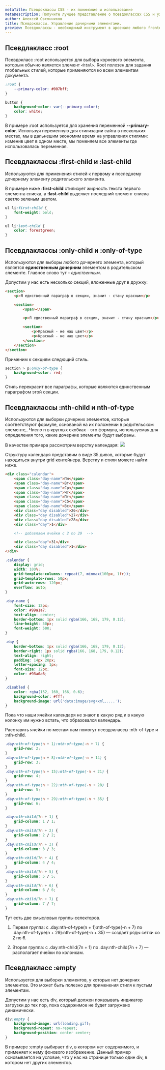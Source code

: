 ```yaml
---
metaTitle: Псевдоклассы CSS - их понимание и использование
metaDescription: Получите лучшее представление о псевдоклассах CSS и узнайте, как использовать их для создания согласованного и визуально приятного макета вашего веб-сайта. | База знаний PurpleSchool
author: Алексей Овсянников
title: Псевдоклассы. Управление дочерними элементами.
preview: Псевдоклассы - необходимый инструмент в арсенале любого frontend разработчика. В этой статье рассмотрим как псевдоклассы помогают точечно выбирать нужные элементы из множества.
---
```


## **Псевдлакласс :root**

Псевдокласс :root используется для выбора корневого элемента, которым обычно является элемент `<html>`. Root полезен для задания глобальных стилей, которые применяются ко всем элементам документа.

```css
:root {
	--primary-color: #007bff;
}

button {
	background-color: var(--primary-color);
	color: white;
}
```

В примере :root используется для хранения переменной **--primary-color**. Используя переменную для стилизации сайта в нескольких местах, мы в дальнешим экономим время на управления стилями: изменив цвет в одном месте, мы поменяем все элементы где использовалась переменная.

## **Псевдлаклассы :first-child и :last-child**

Используются для применения стилей к первому и последнему дочернему элементу родительского элемента.

В примере ниже **:first-child** стилизует жирность текста первого элемента списка, а **:last-child** выделяет последний элемент списка светло зеленым цветом.

```css
ul li:first-child {
	font-weight: bold;
}

ul li:last-child {
	color: forestgreen;
}
```

## **Псевдлаклассы :only-child и :only-of-type**

Используются для выборы любого дочернего элемента, который является **единственным дочерним** элементом в родительском элементе. Главное слово тут - _едиственным_.

Допустим у нас есть несколько секций, вложенные друг в дружку:

```html
<section>
	<p>Я едиственный параграф в секции, значит - стану красным</p>

	<section>
		<span></span>

		<p>Я едиственный параграф в секции, значит - стану красным</p>

		<section>
			<p>Красный - не наш цвет</p>
			<p>Красный - не наш цвет</p>
		</section>
	</section>
</section>
```

Применим к секциям следющий стиль.

```css
section > p:only-of-type {
	background-color: red;
}
```

Стиль перекрасит все параграфы, которые являются единственным параграфом этой секции.

## **Псевдлаклассы :nth-child и nth-of-type**

Используются для выборки дочерних элементов, которые соответствуют формуле, основаной на их положении в родительском элементе,. Число n в круглых скобках - это формула, используемая для определения того, какие дочерние элементы будут выбраны.

В качестве примера рассмотрим верстку календаря:
<img src="https://cdn-bucket.hb.bizmrg.com/purple-images/knowladge-base/calendar.png" />

Структуру календаря представим в виде 35 дивов, которые будут находиться внутри grid контейнера. Верстку и стили можете найти ниже.

```html
<div class="calendar">
	<span class="day-name">Пн</span>
	<span class="day-name">Вт</span>
	<span class="day-name">Ср</span>
	<span class="day-name">Чт</span>
	<span class="day-name">Пт</span>
	<span class="day-name">Сб</span>
	<span class="day-name">Вс</span>
	<div class="day disabled">26</div>
	<div class="day disabled">27</div>
	<div class="day disabled">28</div>
	<div class="day">1</div>

	<!-- добавляем ячейки с 2 по 29  -->

	<div class="day">31</div>
	<div class="day disabled">1</div>
</div>
```

```css
.calendar {
	display: grid;
	width: 100%;
	grid-template-columns: repeat(7, minmax(100px, 1fr));
	grid-template-rows: 50px;
	grid-auto-rows: 120px;
	overflow: auto;
}

.day-name {
	font-size: 12px;
	color: #99a1a7;
	text-align: center;
	border-bottom: 1px solid rgba(166, 168, 179, 0.12);
	line-height: 50px;
	font-weight: 500;
}

.day {
	border-bottom: 1px solid rgba(166, 168, 179, 0.12);
	border-right: 1px solid rgba(166, 168, 179, 0.12);
	text-align: right;
	padding: 14px 20px;
	letter-spacing: 1px;
	font-size: 12px;
	color: #98a0a6;
}

.disabled {
	color: rgba(152, 160, 166, 0.6);
	background-color: #fff;
	background-image: url('data:image/svg+xml,....');
}
```

Пока что наши ячейки календаря не знают в какую ряд и в какую колонку им нужно встать, что образовался календарь.

Расставить ячейки по местам нам помогут псевдоклассы :nth-of-type и :nth-child.

```css
.day:nth-of-type(n + 1):nth-of-type(-n + 7) {
	grid-row: 2;
}
.day:nth-of-type(n + 8):nth-of-type(-n + 14) {
	grid-row: 3;
}
.day:nth-of-type(n + 15):nth-of-type(-n + 21) {
	grid-row: 4;
}
.day:nth-of-type(n + 22):nth-of-type(-n + 28) {
	grid-row: 5;
}
.day:nth-of-type(n + 29):nth-of-type(-n + 35) {
	grid-row: 6;
}

.day:nth-child(7n + 1) {
	grid-column: 1 / 1;
}
.day:nth-child(7n + 2) {
	grid-column: 2 / 2;
}
.day:nth-child(7n + 3) {
	grid-column: 3 / 3;
}
.day:nth-child(7n + 4) {
	grid-column: 4 / 4;
}
.day:nth-child(7n + 5) {
	grid-column: 5 / 5;
}
.day:nth-child(7n + 6) {
	grid-column: 6 / 6;
}
.day:nth-child(7n + 7) {
	grid-column: 7 / 7;
}
```

Тут есть две смысловых группы селекторов.

1. Первая группа: с .day:nth-of-type(n + 1):nth-of-type(-n + 7) по .day:nth-of-type(n + 29):nth-of-type(-n + 35) — создает ряды сетки со 2 по 6.

2. Вторая группа: с .day:nth-child(7n + 1) по .day:nth-child(7n + 7) —располагает ячейки по колонкам.

## **Псевдлакласс :empty**

Используется для выборки элементов, у которых нет дочерних элементов. Это может быть полезно для применения стиля к пустым элементам.

Допустим у нас есть div, который должен показывать индикатор загрузки до тех пор, пока содержимое не будет загружено динамически.

```css
div:empty {
	background-image: url(loading.gif);
	background-repeat: no-repeat;
	background-position: center center;
}
```

В примере :empty выбирает div, в котором нет содержимого, и применяет к нему фонового изображение. Данный пример основывается на условие, что у нас на странице только один div, в котором нет других элементов.
